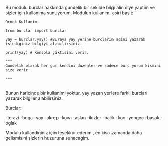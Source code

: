 Bu modulu burclar hakkinda gundelik bir sekilde bilgi alin diye yaptim ve sizler için kullanima sunuyorum.
Modulun kullanimi asiri basit:


```
Ornek Kullanim:

from burclar import burclar

yay = burclar.yay() #Buraya yay yerine burclarin adini yazarak istediginiz bilgiyi alabilirsiniz.

print(yay) # Konsola çiktisini verir.

"""
Gundelik olarak her gun kendini duzenler ve sadece burc yorum kismini size verir.

"""


```
Bunun haricinde bir kullanimi yoktur. yay yazan yerlere farkli burclari yazarak bilgiler alabilirsiniz.

Burclar:

-terazi
-boga
-yay
-akrep
-kova
-aslan
-ikizler
-balik 
-koc
-yengec
-basak
-oglak

Modulu kullandiginiz için tesekkur ederim , en kisa zamanda daha gelismisini sizlerin huzuruna sunacagim.